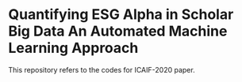 # Quantifying ESG Alpha in Scholar Big Data An Automated Machine Learning Approach

This repository refers to the codes for ICAIF-2020 paper.
